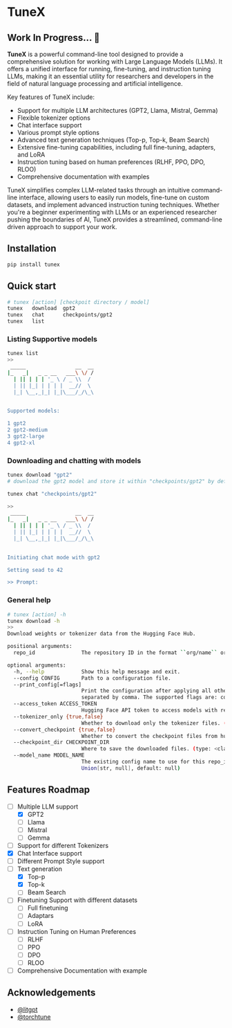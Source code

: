 # TuneX
## Work In Progress... 🚧
**TuneX** is a powerful command-line tool designed to provide a comprehensive solution for working with Large Language Models (LLMs). It offers a unified interface for running, fine-tuning, and instruction tuning LLMs, making it an essential utility for researchers and developers in the field of natural language processing and artificial intelligence.

Key features of TuneX include:
- Support for multiple LLM architectures (GPT2, Llama, Mistral, Gemma)
- Flexible tokenizer options
- Chat interface support
- Various prompt style options
- Advanced text generation techniques (Top-p, Top-k, Beam Search)
- Extensive fine-tuning capabilities, including full fine-tuning, adapters, and LoRA
- Instruction tuning based on human preferences (RLHF, PPO, DPO, RLOO)
- Comprehensive documentation with examples

TuneX simplifies complex LLM-related tasks through an intuitive command-line interface, allowing users to easily run models, fine-tune on custom datasets, and implement advanced instruction tuning techniques. Whether you're a beginner experimenting with LLMs or an experienced researcher pushing the boundaries of AI, TuneX provides a streamlined, command-line driven approach to support your work.

## Installation

```bash
pip install tunex
```

## Quick start

```bash
# tunex [action] [checkpoit directory / model]
tunex	download  gpt2
tunex	chat      checkpoints/gpt2
tunex	list
```

### Listing Supportive models

```bash
tunex list
>>
 _____                __  __
|_   _|   _ _ __   ___\ \/ /
  | || | | | '_ \ / _ \\  / 
  | || |_| | | | |  __//  \ 
  |_| \__,_|_| |_|\___/_/\_\
                            

Supported models: 

1 gpt2
2 gpt2-medium
3 gpt2-large
4 gpt2-xl
```

### Downloading and chatting with models

```bash
tunex download "gpt2"
# download the gpt2 model and store it within "checkpoints/gpt2" by default
```

```bash
tunex chat "checkpoints/gpt2"

>>
 _____                __  __
|_   _|   _ _ __   ___\ \/ /
  | || | | | '_ \ / _ \\  / 
  | || |_| | | | |  __//  \ 
  |_| \__,_|_| |_|\___/_/\_\
                            

Initiating chat mode with gpt2

Setting sead to 42

>> Prompt: 
```

### General help

```bash
# tunex [action] -h
tunex download -h
>>
Download weights or tokenizer data from the Hugging Face Hub.

positional arguments:
  repo_id               The repository ID in the format ``org/name`` or ``user/name`` as shown in Hugging Face. (required, type: str)

optional arguments:
  -h, --help            Show this help message and exit.
  --config CONFIG       Path to a configuration file.
  --print_config[=flags]
                        Print the configuration after applying all other arguments and exit. The optional flags customizes the output and are one or more keywords
                        separated by comma. The supported flags are: comments, skip_default, skip_null.
  --access_token ACCESS_TOKEN
                        Hugging Face API token to access models with restrictions. (type: Union[str, null], default: null)
  --tokenizer_only {true,false}
                        Whether to download only the tokenizer files. (type: bool, default: False)
  --convert_checkpoint {true,false}
                        Whether to convert the checkpoint files from hugging face format after downloading. (type: bool, default: True)
  --checkpoint_dir CHECKPOINT_DIR
                        Where to save the downloaded files. (type: <class 'Path'>, default: checkpoints)
  --model_name MODEL_NAME
                        The existing config name to use for this repo_id. This is useful to download alternative weights of existing architectures. (type:
                        Union[str, null], default: null)
```



## Features Roadmap

- [ ] Multiple LLM support
  - [x]  GPT2
  - [ ] Llama
  - [ ] Mistral
  - [ ] Gemma
- [ ] Support for different Tokenizers
- [x] Chat Interface support
- [ ] Different Prompt Style support
- [ ] Text generation
  - [x] Top-p
  - [x] Top-k
  - [ ] Beam Search
- [ ] Finetuning Support with different datasets
  - [ ] Full finetuning
  - [ ] Adaptars
  - [ ] LoRA
- [ ] Instruction Tuning on Human Preferences
  - [ ] RLHF
  - [ ] PPO
  - [ ] DPO
  - [ ] RLOO
- [ ] Comprehensive Documentation with example

## Acknowledgements

- [@litgpt](https://github.com/Lightning-AI/litgpt)
- [@torchtune](https://github.com/pytorch/torchtune)
